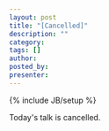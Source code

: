```yaml
---
layout: post
title: "[Cancelled]"
description: ""
category: 
tags: []
author: 
posted_by: 
presenter: 
---
```

{% include JB/setup %}

Today's talk is cancelled.
